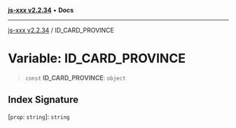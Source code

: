 [**js-xxx v2.2.34**](../README.md) • **Docs**

***

[js-xxx v2.2.34](../README.md) / ID\_CARD\_PROVINCE

# Variable: ID\_CARD\_PROVINCE

> `const` **ID\_CARD\_PROVINCE**: `object`

## Index Signature

 \[`prop`: `string`\]: `string`

